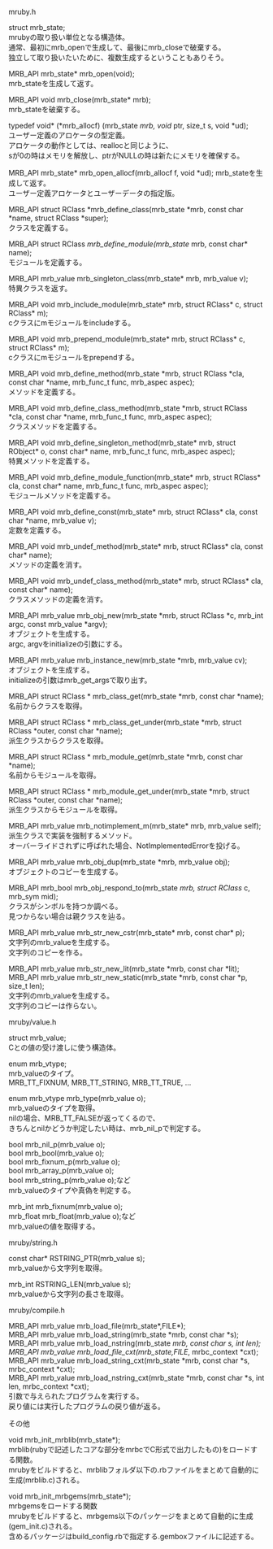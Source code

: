 ﻿
mruby.h  

struct mrb_state;  
mrubyの取り扱い単位となる構造体。  
通常、最初にmrb_openで生成して、最後にmrb_closeで破棄する。  
独立して取り扱いたいために、複数生成するということもありそう。  

MRB_API mrb_state* mrb_open(void);  
mrb_stateを生成して返す。  

MRB_API void mrb_close(mrb_state* mrb);  
mrb_stateを破棄する。  

typedef void* (*mrb_allocf) (mrb_state *mrb, void* ptr, size_t s, void *ud);  
ユーザー定義のアロケータの型定義。  
アロケータの動作としては、reallocと同じように、  
sが0の時はメモリを解放し、ptrがNULLの時は新たにメモリを確保する。  

MRB_API mrb_state* mrb_open_allocf(mrb_allocf f, void *ud);
mrb_stateを生成して返す。  
ユーザー定義アロケータとユーザーデータの指定版。  

MRB_API struct RClass *mrb_define_class(mrb_state *mrb, const char *name, struct RClass *super);  
クラスを定義する。  

MRB_API struct RClass *mrb_define_module(mrb_state* mrb, const char* name);  
モジュールを定義する。  

MRB_API mrb_value mrb_singleton_class(mrb_state* mrb, mrb_value v);  
特異クラスを返す。  

MRB_API void mrb_include_module(mrb_state* mrb, struct RClass* c, struct RClass* m);  
cクラスにmモジュールをincludeする。  

MRB_API void mrb_prepend_module(mrb_state* mrb, struct RClass* c, struct RClass* m);  
cクラスにmモジュールをprependする。  

MRB_API void mrb_define_method(mrb_state *mrb, struct RClass *cla, const char *name, mrb_func_t func, mrb_aspec aspec);  
メソッドを定義する。  

MRB_API void mrb_define_class_method(mrb_state *mrb, struct RClass *cla, const char *name, mrb_func_t func, mrb_aspec aspec);  
クラスメソッドを定義する。  

MRB_API void mrb_define_singleton_method(mrb_state* mrb, struct RObject* o, const char* name, mrb_func_t func, mrb_aspec aspec);  
特異メソッドを定義する。  

MRB_API void mrb_define_module_function(mrb_state* mrb, struct RClass* cla, const char* name, mrb_func_t func, mrb_aspec aspec);  
モジュールメソッドを定義する。  

MRB_API void mrb_define_const(mrb_state* mrb, struct RClass* cla, const char *name, mrb_value v);  
定数を定義する。  

MRB_API void mrb_undef_method(mrb_state* mrb, struct RClass* cla, const char* name);  
メソッドの定義を消す。  

MRB_API void mrb_undef_class_method(mrb_state* mrb, struct RClass* cla, const char* name);  
クラスメソッドの定義を消す。  

MRB_API mrb_value mrb_obj_new(mrb_state *mrb, struct RClass *c, mrb_int argc, const mrb_value *argv);  
オブジェクトを生成する。  
argc, argvをinitializeの引数にする。  

MRB_API mrb_value mrb_instance_new(mrb_state *mrb, mrb_value cv);  
オブジェクトを生成する。  
initializeの引数はmrb_get_argsで取り出す。  

MRB_API struct RClass * mrb_class_get(mrb_state *mrb, const char *name);  
名前からクラスを取得。  

MRB_API struct RClass * mrb_class_get_under(mrb_state *mrb, struct RClass *outer, const char *name);  
派生クラスからクラスを取得。  

MRB_API struct RClass * mrb_module_get(mrb_state *mrb, const char *name);  
名前からモジュールを取得。  

MRB_API struct RClass * mrb_module_get_under(mrb_state *mrb, struct RClass *outer, const char *name);  
派生クラスからモジュールを取得。  

MRB_API mrb_value mrb_notimplement_m(mrb_state* mrb, mrb_value self);  
派生クラスで実装を強制するメソッド。  
オーバーライドされずに呼ばれた場合、NotImplementedErrorを投げる。  

MRB_API mrb_value mrb_obj_dup(mrb_state *mrb, mrb_value obj);  
オブジェクトのコピーを生成する。  

MRB_API mrb_bool mrb_obj_respond_to(mrb_state *mrb, struct RClass* c, mrb_sym mid);  
クラスがシンボルを持つか調べる。  
見つからない場合は親クラスを辿る。  

MRB_API mrb_value mrb_str_new_cstr(mrb_state* mrb, const char* p);  
文字列のmrb_valueを生成する。  
文字列のコピーを作る。  

MRB_API mrb_value mrb_str_new_lit(mrb_state *mrb, const char *lit);  
MRB_API mrb_value mrb_str_new_static(mrb_state *mrb, const char *p, size_t len);  
文字列のmrb_valueを生成する。  
文字列のコピーは作らない。  

mruby/value.h  

struct mrb_value;  
Cとの値の受け渡しに使う構造体。  

enum mrb_vtype;  
mrb_valueのタイプ。  
MRB_TT_FIXNUM, MRB_TT_STRING, MRB_TT_TRUE, …  

enum mrb_vtype mrb_type(mrb_value o);  
mrb_valueのタイプを取得。  
nilの場合、MRB_TT_FALSEが返ってくるので、  
きちんとnilかどうか判定したい時は、mrb_nil_pで判定する。  

bool mrb_nil_p(mrb_value o);  
bool mrb_bool(mrb_value o);  
bool mrb_fixnum_p(mrb_value o);  
bool mrb_array_p(mrb_value o);  
bool mrb_string_p(mrb_value o);など  
mrb_valueのタイプや真偽を判定する。  

mrb_int mrb_fixnum(mrb_value o);  
mrb_float mrb_float(mrb_value o);など  
mrb_valueの値を取得する。  

mruby/string.h  

const char* RSTRING_PTR(mrb_value s);  
mrb_valueから文字列を取得。  

mrb_int RSTRING_LEN(mrb_value s);  
mrb_valueから文字列の長さを取得。  

mruby/compile.h  

MRB_API mrb_value mrb_load_file(mrb_state*,FILE*);  
MRB_API mrb_value mrb_load_string(mrb_state *mrb, const char *s);  
MRB_API mrb_value mrb_load_nstring(mrb_state *mrb, const char *s, int len);  
MRB_API mrb_value mrb_load_file_cxt(mrb_state*,FILE*, mrbc_context *cxt);  
MRB_API mrb_value mrb_load_string_cxt(mrb_state *mrb, const char *s, mrbc_context *cxt);  
MRB_API mrb_value mrb_load_nstring_cxt(mrb_state *mrb, const char *s, int len, mrbc_context *cxt);  
引数で与えられたプログラムを実行する。  
戻り値には実行したプログラムの戻り値が返る。  

その他  

void mrb_init_mrblib(mrb_state*);  
mrblib(rubyで記述したコアな部分をmrbcでC形式で出力したもの)をロードする関数。  
mrubyをビルドすると、mrblibフォルダ以下の.rbファイルをまとめて自動的に生成(mrblib.c)される。  

void mrb_init_mrbgems(mrb_state*);  
mrbgemsをロードする関数  
mrubyをビルドすると、mrbgems以下のパッケージをまとめて自動的に生成(gem_init.c)される。  
含めるパッケージはbuild_config.rbで指定する.gemboxファイルに記述する。  
